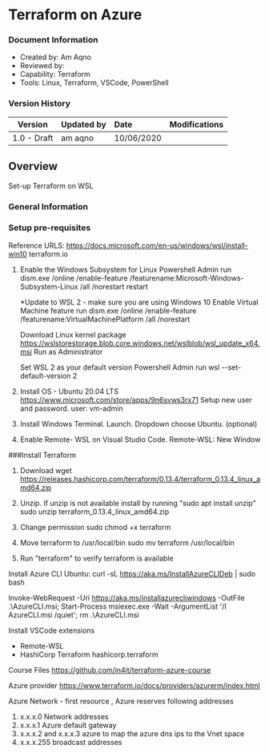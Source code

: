 # Terraform on Azure

### Document Information

- Created by: Am Aqno
- Reviewed by: 
- Capability: Terraform
- Tools: Linux, Terraform, VSCode, PowerShell

### Version History

| Version | Updated by | Date | Modifications |
|-------|:-------------|:-----|:-----|
| 1.0 - Draft | am aqno | 10/06/2020 | |

## Overview

Set-up Terraform on WSL

### General Information


### Setup pre-requisites 

Reference URLS:
https://docs.microsoft.com/en-us/windows/wsl/install-win10
terraform.io


1. Enable the Windows Subsystem for Linux
   Powershell Admin run 
   dism.exe /online /enable-feature /featurename:Microsoft-Windows-Subsystem-Linux /all /norestart
   restart 
   
   *Update to WSL 2 - make sure you are using Windows 10
   Enable Virtual Machine feature run
   dism.exe /online /enable-feature /featurename:VirtualMachinePlatform /all /norestart
   
   Download Linux kernel package
   https://wslstorestorage.blob.core.windows.net/wslblob/wsl_update_x64.msi
   Run as Administrator
   
   Set WSL 2 as your default version
   Powershell Admin run
   wsl --set-default-version 2
   

2. Install OS - Ubuntu 20.04 LTS   https://www.microsoft.com/store/apps/9n6svws3rx71
   Setup new user and password.
   user: vm-admin
   
3. Install Windows Terminal. Launch. Dropdown choose Ubuntu. (optional)
4. Enable Remote- WSL on Visual Studio Code.
   Remote-WSL: New Window
   
###Install Terraform
1. Download
   wget https://releases.hashicorp.com/terraform/0.13.4/terraform_0.13.4_linux_amd64.zip
   
2. Unzip. If unzip is not available install by running "sudo apt install unzip"
   sudo unzip terraform_0.13.4_linux_amd64.zip

3. Change permission
   sudo chmod +x terraform
 
4. Move terraform to /usr/local/bin
   sudo mv terraform /usr/local/bin
   
5. Run "terraform" to verify terraform is available


Install Azure CLI
Ubuntu:  curl -sL https://aka.ms/InstallAzureCLIDeb | sudo bash

Invoke-WebRequest -Uri https://aka.ms/installazurecliwindows -OutFile .\AzureCLI.msi; Start-Process msiexec.exe -Wait -ArgumentList '/I AzureCLI.msi /quiet'; rm .\AzureCLI.msi


Install VSCode extensions
- Remote-WSL
- HashiCorp Terraform hashicorp.terraform

Course Files
https://github.com/in4it/terraform-azure-course

Azure provider
https://www.terraform.io/docs/providers/azurerm/index.html



Azure 
Network - first resource , Azure reserves following addresses
1. x.x.x.0 Network addresses
2. x.x.x.1 Azure default gateway
3. x.x.x.2 and x.x.x.3 azure to map the azure dns ips to the Vnet space
4. x.x.x.255 broadcast addresses








